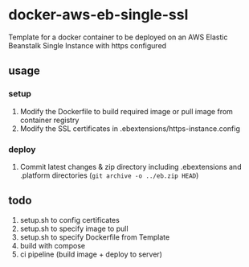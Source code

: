 # docker-aws-eb-single-ssl
Template for a docker container to be deployed on an AWS Elastic Beanstalk Single Instance with https configured

## usage

### setup
1. Modify the Dockerfile to build required image or pull image from container registry
2. Modify the SSL certificates in .ebextensions/https-instance.config

### deploy
1. Commit latest changes & zip directory including .ebextensions and .platform directories (`git archive -o ../eb.zip HEAD`)

## todo
1. setup.sh to config certificates
2. setup.sh to specify image to pull
3. setup.sh to specify Dockerfile from Template
4. build with compose
5. ci pipeline (build image + deploy to server)
